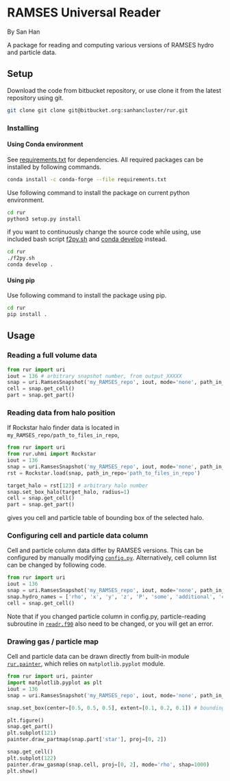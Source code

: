 [1]: https://www.anaconda.com/
[2]: https://docs.conda.io/projects/conda-build/en/latest/resources/commands/conda-develop.html

# RAMSES Universal Reader

By San Han

A package for reading and computing various versions of RAMSES hydro and particle data.
## Setup
Download the code from bitbucket repository, or use clone it from the latest repository using git.
```bash
git clone git clone git@bitbucket.org:sanhancluster/rur.git
```
### Installing
#### Using Conda environment
See [requirements.txt](requirements.txt) for dependencies. All required packages can be installed by following commands.
```bash
conda install -c conda-forge --file requirements.txt
```
Use following command to install the package on current python environment.
```bash
cd rur
python3 setup.py install
```
if you want to continuously change the source code while using, 
use included bash script [f2py.sh](f2py.sh) and [conda develop][2] instead.
```bash
cd rur
./f2py.sh
conda develop .
```
#### Using pip
Use following command to install the package using pip.
```bash
cd rur
pip install .
```
## Usage
### Reading a full volume data
```python
from rur import uri
iout = 136 # arbitrary snapshot number, from output_XXXXX
snap = uri.RamsesSnapshot('my_RAMSES_repo', iout, mode='none', path_in_repo='')
cell = snap.get_cell()
part = snap.get_part()
```

### Reading data from halo position

If Rockstar halo finder data is located in `my_RAMSES_repo/path_to_files_in_repo`,
```python
from rur import uri
from rur.uhmi import Rockstar
iout = 136
snap = uri.RamsesSnapshot('my_RAMSES_repo', iout, mode='none', path_in_repo='path_to_files_in_repo')
rst = Rockstar.load(snap, path_in_repo='path_to_files_in_repo')

target_halo = rst[123] # arbitrary halo number
snap.set_box_halo(target_halo, radius=1)
cell = snap.get_cell()
part = snap.get_part()
```
gives you cell and particle table of bounding box of the selected halo.

### Configuring cell and particle data column

Cell and particle column data differ by RAMSES versions. This can be configured by manually modifying 
[`config.py`](rur/config.py). Alternatively, cell column list can be changed by following code.
```python
from rur import uri
iout = 136
snap = uri.RamsesSnapshot('my_RAMSES_repo', iout, mode='none', path_in_repo='path_to_files_in_repo')
snap.hydro_names = ['rho', 'x', 'y', 'z', 'P', 'some', 'additional', 'columns']
cell = snap.get_cell()
```
Note that if you changed particle column in config.py, particle-reading subroutine in [`readr.f90`](rur/readr.f90) 
also need to be changed, or you will get an error.

### Drawing gas / particle map

Cell and particle data can be drawn directly from built-in module [`rur.painter`](rur/painter.py), which relies on 
`matplotlib.pyplot` module.
```python
from rur import uri, painter
import matplotlib.pyplot as plt
iout = 136
snap = uri.RamsesSnapshot('my_RAMSES_repo', iout, mode='none', path_in_repo='path_to_files_in_repo')

snap.set_box(center=[0.5, 0.5, 0.5], extent=[0.1, 0.2, 0.1]) # bounding box of the region to draw

plt.figure()
snap.get_part()
plt.subplot(121)
painter.draw_partmap(snap.part['star'], proj=[0, 2])

snap.get_cell()
plt.subplot(122)
painter.draw_gasmap(snap.cell, proj=[0, 2], mode='rho', shap=1000)
plt.show()
```